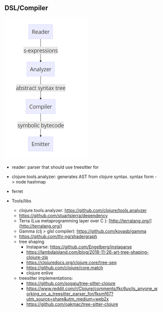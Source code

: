 ## DSL/Compiler

![clojure-compiler-flow.png](../_assets/clojure-compiler-flow.png)

* reader: parser that should use treesitter for

* clojure.tools.analyzer: generates AST from clojure syntax. syntax form -> node hashmap

* ferret

* Tools/libs
  
  * clojure.tools.analyzer: https://github.com/clojure/tools.analyzer
  * https://github.com/stuartsierra/dependency
  * Terra (Lua metaprogramming layer over C ): [http://terralang.org/](http://terralang.org/)
  * Gamma  (clj > glsl compiler): https://github.com/kovasb/gamma
  * https://github.com/thi-ng/shadergraph
  * tree shaping
    * Instaparse: https://github.com/Engelberg/instaparse
    * https://lambdaisland.com/blog/2018-11-26-art-tree-shaping-clojure-zip
    * https://clojuredocs.org/clojure.core/tree-seq
    * https://github.com/clojure/core.match
    * clojure enlive
  * treesitter implementations: 
    * https://github.com/sogaiu/tree-sitter-clojure
    * https://www.reddit.com/r/Clojure/comments/fkc6uv/is_anyone_working_on_a_treesitter_parser_for/fksmf67?utm_source=share&utm_medium=web2x
    * https://github.com/oakmac/tree-sitter-clojure
